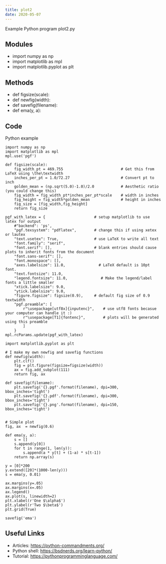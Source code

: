 ```yaml
---
title: plot2
date: 2020-05-07
---
```

Example Python program plot2.py

## Modules

* import numpy as np
* import matplotlib as mpl
* import matplotlib.pyplot as plt

## Methods

* def figsize(scale):
* def newfig(width):
* def savefig(filename):
* def ema(y, a):

## Code

Python example

    import numpy as np
    import matplotlib as mpl
    mpl.use('pgf')
    
    def figsize(scale):
        fig_width_pt = 469.755                          # Get this from LaTeX using \the\textwidth
        inches_per_pt = 1.0/72.27                       # Convert pt to inch
        golden_mean = (np.sqrt(5.0)-1.0)/2.0            # Aesthetic ratio (you could change this)
        fig_width = fig_width_pt*inches_per_pt*scale    # width in inches
        fig_height = fig_width*golden_mean              # height in inches
        fig_size = [fig_width,fig_height]
        return fig_size
    
    pgf_with_latex = {                      # setup matplotlib to use latex for output
        #"backend": 'ps',
        "pgf.texsystem": "pdflatex",        # change this if using xetex or lautex
        "text.usetex": True,                # use LaTeX to write all text
        "font.family": "serif",
        "font.serif": [],                   # blank entries should cause plots to inherit fonts from the document
        "font.sans-serif": [],
        "font.monospace": [],
        "axes.labelsize": 11.0,               # LaTeX default is 10pt font.
        "text.fontsize": 11.0,
        "legend.fontsize": 11.0,               # Make the legend/label fonts a little smaller
        "xtick.labelsize": 9.0,
        "ytick.labelsize": 9.0,
        "figure.figsize": figsize(0.9),     # default fig size of 0.9 textwidth
        "pgf.preamble": [
            r"\usepackage[utf8x]{inputenc}",    # use utf8 fonts becasue your computer can handle it :)
            r"\usepackage[T1]{fontenc}",        # plots will be generated using this preamble
            ]
        }
    mpl.rcParams.update(pgf_with_latex)
    
    import matplotlib.pyplot as plt
    
    # I make my own newfig and savefig functions
    def newfig(width):
        plt.clf()
        fig = plt.figure(figsize=figsize(width))
        ax = fig.add_subplot(111)
        return fig, ax
    
    def savefig(filename):
        plt.savefig('{}.pgf'.format(filename), dpi=300, bbox_inches='tight')
        plt.savefig('{}.pdf'.format(filename), dpi=300, bbox_inches='tight')
        plt.savefig('{}.png'.format(filename), dpi=150, bbox_inches='tight')
    
    
    # Simple plot
    fig, ax  = newfig(0.6)
    
    def ema(y, a):
        s = []
        s.append(y[0])
        for t in range(1, len(y)):
            s.append(a * y[t] + (1-a) * s[t-1])
        return np.array(s)
        
    y = [0]*200
    y.extend([20]*(1000-len(y)))
    s = ema(y, 0.01)
    
    ax.margins(y=.05)
    ax.margins(x=.05)
    ax.legend()
    ax.plot(s, linewidth=2)
    plt.xlabel(r'One $\alpha$')
    plt.ylabel(r'Two $\beta$')
    plt.grid(True)
    
    savefig('ema')

## Useful Links

- Articles: https://python-commandments.org/
- Python shell: https://bsdnerds.org/learn-python/
- Tutorial: https://pythonprogramminglanguage.com/
